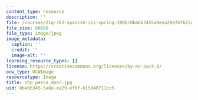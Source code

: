 ```yaml
---
content_type: resource
description: ''
file: /courses/21g-703-spanish-iii-spring-2006/8ba6b3455a8eea29ef6f615d40711cc5_chp_pesca_door.jpg
file_size: 66660
file_type: image/jpeg
image_metadata:
  caption: ''
  credit: ''
  image-alt: ''
learning_resource_types: []
license: https://creativecommons.org/licenses/by-nc-sa/4.0/
ocw_type: OCWImage
resourcetype: Image
title: chp_pesca_door.jpg
uid: 8ba6b345-5a8e-ea29-ef6f-615d40711cc5
---
```

